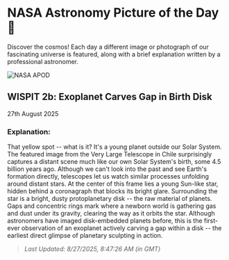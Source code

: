 
  # NASA Astronomy Picture of the Day 🌌

  Discover the cosmos! Each day a different image or photograph of our fascinating universe is featured, along with a brief explanation written by a professional astronomer.

![NASA APOD](https://apod.nasa.gov/apod/image/2508/Wispit4b_eso_960.jpg)

## WISPIT 2b: Exoplanet Carves Gap in Birth Disk

27th August 2025

### Explanation: 

That yellow spot -- what is it? It's a young planet outside our Solar System. The featured image from the Very Large Telescope in Chile surprisingly captures a distant scene much like our own Solar System's birth, some 4.5 billion years ago.  Although we can't look into the past and see Earth's formation directly, telescopes let us watch similar processes unfolding around distant stars.  At the center of this frame lies a young Sun-like star, hidden behind a coronagraph that blocks its bright glare.  Surrounding the star is a bright, dusty protoplanetary disk -- the raw material of planets.  Gaps and concentric rings mark where a newborn world is gathering gas and dust under its gravity, clearing the way as it orbits the star.  Although astronomers have imaged disk-embedded planets before, this is the first-ever observation of an exoplanet actively carving a gap within a disk -- the earliest direct glimpse of planetary sculpting in action.

> _Last Updated: 8/27/2025, 8:47:26 AM (in GMT)_
